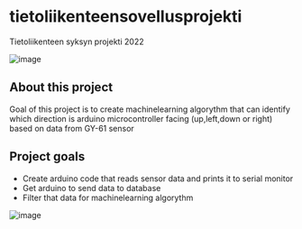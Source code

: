 # tietoliikenteensovellusprojekti
Tietoliikenteen  syksyn projekti 2022

![image](https://user-images.githubusercontent.com/98742151/199444606-58684fe5-f10a-42ca-8991-ebffcdc38dcf.png)


## About this project
Goal of this project is to create machinelearning algorythm that can identify which direction is  arduino microcontroller facing (up,left,down or right) based on data from GY-61 sensor

## Project goals

- Create arduino code that reads sensor data and prints it to serial monitor
- Get arduino to send data to database
- Filter that data for machinelearning algorythm

![image](https://user-images.githubusercontent.com/98742151/206970122-b60a07dc-f782-4da1-b240-3580ca8b72d9.png)
